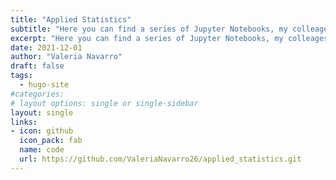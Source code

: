 ```yaml
---
title: "Applied Statistics"
subtitle: "Here you can find a series of Jupyter Notebooks, my colleages and I worked on for our intermediate python training course for social sciences and public management."
excerpt: "Here you can find a series of Jupyter Notebooks, my colleages and I worked on for our intermediate python training course for social sciences and public management."
date: 2021-12-01
author: "Valeria Navarro"
draft: false
tags:
  - hugo-site
#categories:
# layout options: single or single-sidebar
layout: single
links:
- icon: github
  icon_pack: fab
  name: code
  url: https://github.com/ValeriaNavarro26/applied_statistics.git
---
```



